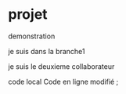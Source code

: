 # projet
demonstration

je suis dans la branche1

je suis le deuxieme collaborateur

code local 
Code en ligne modifié ;
